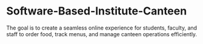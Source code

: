 # Software-Based-Institute-Canteen
The goal is to create a seamless online experience for students, faculty, and staff to order food, track menus, and manage canteen operations efficiently.
